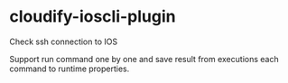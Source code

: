 # cloudify-ioscli-plugin

Check ssh connection to IOS

Support run command one by one and save result from executions each command to runtime properties.
